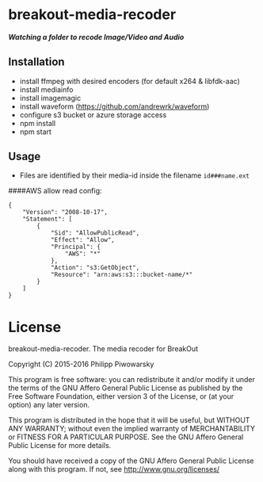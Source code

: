 breakout-media-recoder
=================
##### Watching a folder to recode Image/Video and Audio

Installation
-----
* install ffmpeg with desired encoders (for default x264 & libfdk-aac)
* install mediainfo
* install imagemagic
* install waveform (https://github.com/andrewrk/waveform)
* configure s3 bucket or azure storage access
* npm install
* npm start


Usage
-----
* Files are identified by their media-id inside the filename `id###name.ext`


####AWS allow read config:
```
{
    "Version": "2008-10-17",
    "Statement": [
		{
			"Sid": "AllowPublicRead",
			"Effect": "Allow",
			"Principal": {
				"AWS": "*"
			},
			"Action": "s3:GetObject",
			"Resource": "arn:aws:s3:::bucket-name/*"
		}
	]
}
```

# License
breakout-media-recoder. The media recoder for BreakOut

Copyright (C) 2015-2016 Philipp Piwowarsky

This program is free software: you can redistribute it and/or modify
it under the terms of the GNU Affero General Public License as
published by the Free Software Foundation, either version 3 of the
License, or (at your option) any later version.

This program is distributed in the hope that it will be useful,
but WITHOUT ANY WARRANTY; without even the implied warranty of
MERCHANTABILITY or FITNESS FOR A PARTICULAR PURPOSE.  See the
GNU Affero General Public License for more details.

You should have received a copy of the GNU Affero General Public License
along with this program.  If not, see http://www.gnu.org/licenses/